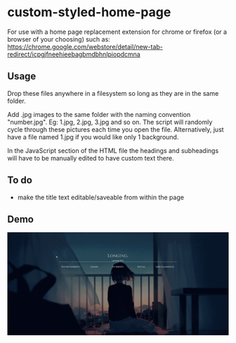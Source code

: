 # custom-styled-home-page

For use with a home page replacement extension for chrome or firefox (or a browser of your choosing) such as:
https://chrome.google.com/webstore/detail/new-tab-redirect/icpgjfneehieebagbmdbhnlpiopdcmna


## Usage
Drop these files anywhere in a filesystem so long as they are in the same folder.

Add .jpg images to the same folder with the naming convention "number.jpg". Eg: 1.jpg, 2.jpg, 3.jpg and so on. The script will randomly cycle through these pictures each time you open the file. Alternatively, just have a file named 1.jpg if you would like only 1 background.

In the JavaScript section of the HTML file the headings and subheadings will have to be manually edited to have custom text there.


## To do
* make the title text editable/saveable from within the page


## Demo
![](demo.gif)
